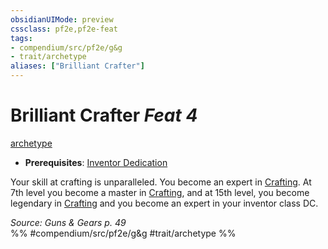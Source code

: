 ```yaml
---
obsidianUIMode: preview
cssclass: pf2e,pf2e-feat
tags:
- compendium/src/pf2e/g&g
- trait/archetype
aliases: ["Brilliant Crafter"]
---
```

# Brilliant Crafter  *Feat 4*  
[archetype](../../Rules/traits/archetype.md)  

- **Prerequisites**: [Inventor Dedication](inventor-dedication-g-g.md)

Your skill at crafting is unparalleled. You become an expert in [Crafting](../skills.md#Crafting). At 7th level you become a master in [Crafting](../skills.md#Crafting), and at 15th level, you become legendary in [Crafting](../skills.md#Crafting) and you become an expert in your inventor class DC.

*Source: Guns & Gears p. 49*  
%% #compendium/src/pf2e/g&g #trait/archetype %%